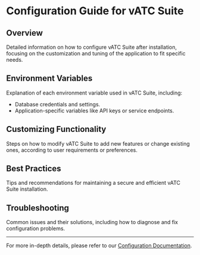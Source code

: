 # Configuration Guide for vATC Suite

## Overview

Detailed information on how to configure vATC Suite after installation, focusing on the customization and tuning of the application to fit specific needs.

## Environment Variables

Explanation of each environment variable used in vATC Suite, including:

- Database credentials and settings.
- Application-specific variables like API keys or service endpoints.

## Customizing Functionality

Steps on how to modify vATC Suite to add new features or change existing ones, according to user requirements or preferences.

## Best Practices

Tips and recommendations for maintaining a secure and efficient vATC Suite installation.

## Troubleshooting

Common issues and their solutions, including how to diagnose and fix configuration problems.

---

For more in-depth details, please refer to our [Configuration Documentation](https://github.com/VMGWARE/vATCSuite/CONFIGURATION.md).
